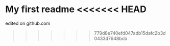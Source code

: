 My first readme
<<<<<<< HEAD
=======
edited on github.com
>>>>>>> 779d8e740efd047adb15dafc2b3d0433d7648bcb
